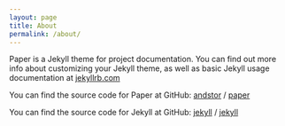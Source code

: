 ```yaml
---
layout: page
title: About
permalink: /about/
---
```


Paper is a Jekyll theme for project documentation. You can find out more info about customizing your Jekyll theme, as well as basic Jekyll usage documentation at [jekyllrb.com](https://jekyllrb.com/)

You can find the source code for Paper at GitHub:
[andstor](https://github.com/andstor) /
[paper](https://github.com/jekyll/minima)

You can find the source code for Jekyll at GitHub:
[jekyll](https://github.com/jekyll) /
[jekyll](https://github.com/jekyll/jekyll)
